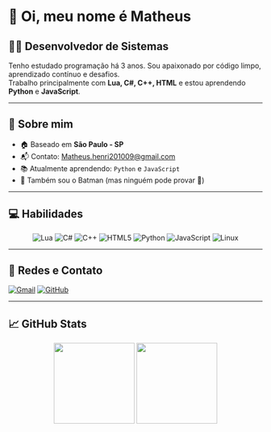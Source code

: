 # 👋 Oi, meu nome é Matheus

## 👨‍💻 Desenvolvedor de Sistemas

Tenho estudado programação há 3 anos. Sou apaixonado por código limpo, aprendizado contínuo e desafios.  
Trabalho principalmente com **Lua, C#, C++, HTML** e estou aprendendo **Python** e **JavaScript**.

---

## 📍 Sobre mim

- 🏠 Baseado em **São Paulo - SP**
- 📬 Contato: [Matheus.henri201009@gmail.com](mailto:Matheus.henri201009@gmail.com)
- 📚 Atualmente aprendendo: `Python` e `JavaScript`
- 🦇 Também sou o Batman (mas ninguém pode provar 👀)

---

## 💻 Habilidades

<div align="center">
  
![Lua](https://img.shields.io/badge/Lua-2C2D72?style=for-the-badge&logo=lua&logoColor=white)
![C#](https://img.shields.io/badge/C%23-239120?style=for-the-badge&logo=c-sharp&logoColor=white)
![C++](https://img.shields.io/badge/C++-00599C?style=for-the-badge&logo=c%2B%2B&logoColor=white)
![HTML5](https://img.shields.io/badge/HTML5-E34F26?style=for-the-badge&logo=html5&logoColor=white)
![Python](https://img.shields.io/badge/Python-3776AB?style=for-the-badge&logo=python&logoColor=white)
![JavaScript](https://img.shields.io/badge/JavaScript-F7DF1E?style=for-the-badge&logo=javascript&logoColor=black)
![Linux](https://img.shields.io/badge/Linux-FCC624?style=for-the-badge&logo=linux&logoColor=black)

</div>

---

## 📲 Redes e Contato

[![Gmail](https://img.shields.io/badge/Gmail-D14836?style=for-the-badge&logo=gmail&logoColor=white)](mailto:Matheus.henri201009@gmail.com)
[![GitHub](https://img.shields.io/badge/GitHub-100000?style=for-the-badge&logo=github&logoColor=white)](https://github.com/Eltrava014)

---

## 📈 GitHub Stats

<div align="center">
  <img height="160em" src="https://github-readme-stats.vercel.app/api?username=Eltrava014&show_icons=true&theme=radical" />
  <img height="160em" src="https://github-readme-stats.vercel.app/api/top-langs/?username=Eltrava014&layout=compact&langs_count=7&theme=radical" />
</div>

